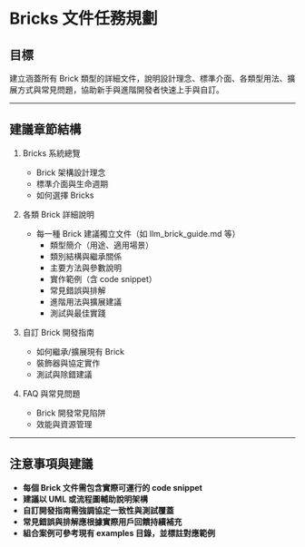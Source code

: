 # Bricks 文件任務規劃

## 目標
建立涵蓋所有 Brick 類型的詳細文件，說明設計理念、標準介面、各類型用法、擴展方式與常見問題，協助新手與進階開發者快速上手與自訂。

---

## 建議章節結構

1. Bricks 系統總覽
   - Brick 架構設計理念
   - 標準介面與生命週期
   - 如何選擇 Bricks

2. 各類 Brick 詳細說明
   - 每一種 Brick 建議獨立文件（如 llm_brick_guide.md 等）
     - 類型簡介（用途、適用場景）
     - 類別結構與繼承關係
     - 主要方法與參數說明
     - 實作範例（含 code snippet）
     - 常見錯誤與排解
     - 進階用法與擴展建議
     - 測試與最佳實踐

3. 自訂 Brick 開發指南
   - 如何繼承/擴展現有 Brick
   - 裝飾器與協定實作
   - 測試與除錯建議

4. FAQ 與常見問題
   - Brick 開發常見陷阱
   - 效能與資源管理

---

## 注意事項與建議

- **每個 Brick 文件需包含實際可運行的 code snippet**
- **建議以 UML 或流程圖輔助說明架構**
- **自訂開發指南需強調協定一致性與測試覆蓋**
- **常見錯誤與排解應根據實際用戶回饋持續補充**
- **組合案例可參考現有 examples 目錄，並標註對應範例**